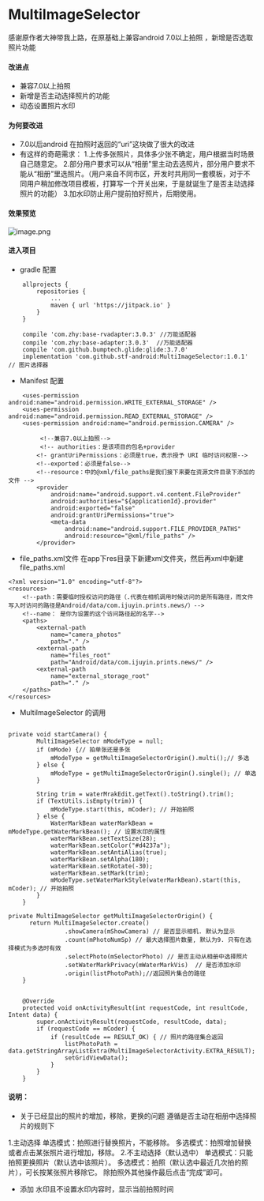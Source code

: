 # MultiImageSelector
感谢原作者大神带我上路，在原基础上兼容android 7.0以上拍照 ，新增是否选取照片功能


#### 改进点
- 兼容7.0以上拍照
- 新增是否主动选择照片的功能
- 动态设置照片水印

#### 为何要改进
 - 7.0以后android 在拍照时返回的“uri”这块做了很大的改进
 - 有这样的奇葩需求：
 1.上传多张照片，具体多少张不确定，用户根据当时场景自己随意定。
 2.部分用户要求可以从“相册”里主动去选照片，部分用户要求不能从“相册”里选照片。（用户来自不同市区，开发时共用同一套模板，对于不同用户稍加修改项目模板，打算写一个开关出来，于是就诞生了是否主动选择照片的功能）
 3.加水印防止用户提前拍好照片，后期使用。

#### 效果预览
![image.png](https://upload-images.jianshu.io/upload_images/5915124-26183ba4b4d7dd46.png?imageMogr2/auto-orient/strip%7CimageView2/2/w/1240)
#### 进入项目
- gradle 配置
```
    allprojects {
		repositories {
			...
			maven { url 'https://jitpack.io' }
		}
	}
   
    compile 'com.zhy:base-rvadapter:3.0.3' //万能适配器
    compile 'com.zhy:base-adapter:3.0.3'  //万能适配器
    compile 'com.github.bumptech.glide:glide:3.7.0'
    implementation 'com.github.stf-android:MultiImageSelector:1.0.1'  // 图片选择器
```
- Manifest 配置
```
    <uses-permission android:name="android.permission.WRITE_EXTERNAL_STORAGE" />
    <uses-permission android:name="android.permission.READ_EXTERNAL_STORAGE" />
    <uses-permission android:name="android.permission.CAMERA" />
          
         <!--兼容7.0以上拍照-->
         <!-- authorities：是该项目的包名+provider
        <!- grantUriPermissions：必须是true，表示授予 URI 临时访问权限-->
        <!--exported：必须是false-->
        <!--resource：中的@xml/file_paths是我们接下来要在资源文件目录下添加的文件 -->
        <provider
            android:name="android.support.v4.content.FileProvider"
            android:authorities="${applicationId}.provider"
            android:exported="false"
            android:grantUriPermissions="true">
            <meta-data
                android:name="android.support.FILE_PROVIDER_PATHS"
                android:resource="@xml/file_paths" />
        </provider>

```
- file_paths.xml文件
在app下res目录下新建xml文件夹，然后再xml中新建 file_paths.xml
```
<?xml version="1.0" encoding="utf-8"?>
<resources>
    <!--path：需要临时授权访问的路径（.代表在相机调用时候访问的是所有路径，而文件写入时访问的路径是Android/data/com.ijuyin.prints.news/）-->
    <!--name： 是你为设置的这个访问路径起的名字-->
    <paths>
        <external-path
            name="camera_photos"
            path="." />
        <external-path
            name="files_root"
            path="Android/data/com.ijuyin.prints.news/" />
        <external-path
            name="external_storage_root"
            path="." />
    </paths>
</resources>
```
- MultiImageSelector 的调用
```

private void startCamera() {
        MultiImageSelector mModeType = null;
        if (mMode) {// 拍单张还是多张
            mModeType = getMultiImageSelectorOrigin().multi();// 多选
        } else {
            mModeType = getMultiImageSelectorOrigin().single(); // 单选
        }

        String trim = waterMrakEdit.getText().toString().trim();
        if (TextUtils.isEmpty(trim)) {
            mModeType.start(this, mCoder); // 开始拍照
        } else {
            WaterMarkBean waterMarkBean = mModeType.getWaterMarkBean(); // 设置水印的属性
            waterMarkBean.setTextSize(28);
            waterMarkBean.setColor("#d4237a");
            waterMarkBean.setAntiAlias(true);
            waterMarkBean.setAlpha(180);
            waterMarkBean.setRotate(-30);
            waterMarkBean.setMark(trim);
            mModeType.setWaterMarkStyle(waterMarkBean).start(this, mCoder); // 开始拍照
        }
    }

private MultiImageSelector getMultiImageSelectorOrigin() {
      return MultiImageSelector.create()
                .showCamera(mShowCamera) // 是否显示相机. 默认为显示
                .count(mPhotoNumSp) // 最大选择图片数量, 默认为9. 只有在选择模式为多选时有效
                .selectPhoto(mSelectorPhoto) // 是否主动从相册中选择照片
                .setWaterMarkPrivacy(mWaterMarkVis)  // 是否添加水印
                .origin(listPhotoPath);//返回照片集合的路径
    }

   
    @Override
    protected void onActivityResult(int requestCode, int resultCode, Intent data) {
        super.onActivityResult(requestCode, resultCode, data);
        if (requestCode == mCoder) {
            if (resultCode == RESULT_OK) { // 照片的路径集合返回
                listPhotoPath = data.getStringArrayListExtra(MultiImageSelectorActivity.EXTRA_RESULT);
                setGridViewData();
            }
        }
    }
```
 #### 说明：
- 关于已经显出的照片的增加，移除，更换的问题
遵循是否主动在相册中选择照片的规则下

1.主动选择
 单选模式：拍照进行替换照片，不能移除。
 多选模式：拍照增加替换或者点击某张照片进行增加，移除。
2.不主动选择（默认选中）
单选模式：只能拍照更换照片（默认选中该照片）。
多选模式：拍照（默认选中最近几次拍的照片），可长按某张照片移除它。
除拍照外其他操作最后点击“完成”即可。
- 添加 水印且不设置水印内容时，显示当前拍照时间
